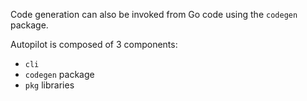 
Code generation can also be invoked from Go code using the `codegen` package. 

Autopilot is composed of 3 components:
- `cli`
- `codegen` package
- `pkg` libraries

